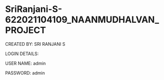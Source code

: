 # SriRanjani-S-622021104109_NAANMUDHALVAN_PROJECT


CREATED BY: SRI RANJANI S


LOGIN DETAILS:


USER NAME: admin


PASSWORD: admin
